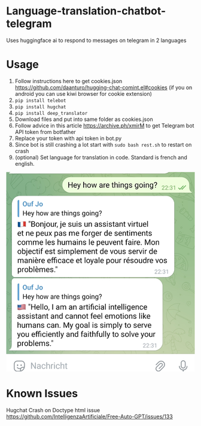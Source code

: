 # Language-translation-chatbot-telegram
Uses huggingface ai to respond to messages on telegram in 2 languages

# Usage

1. Follow instructions here to get cookies.json https://github.com/daanturo/hugging-chat-comint.el#cookies (if you on android you can use kiwi browser for cookie extension)
3. ```pip install telebot```
4. ```pip install hugchat```
5. ```pip install deep_translator```
6. Download files and put into same folder as cookies.json
7. Follow advice in this article https://archive.ph/xmirM to get Telegram bot API token from botfather
8. Replace your token with api token in bot.py
9. Since bot is still crashing a lot start with ```sudo bash rest.sh``` to restart on crash
10. (optional) Set language for translation in code. Standard is french and english.

![Screen](Screen.jpg)


# Known Issues

Hugchat Crash on Doctype html issue https://github.com/IntelligenzaArtificiale/Free-Auto-GPT/issues/133

